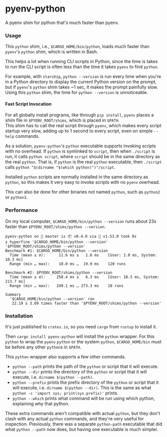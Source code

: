 # pyenv-python
A pyenv shim for python that's much faster than pyenv.

### Usage
This `python` shim, i.e., `$CARGO_HOME/bin/python`, 
loads much faster than `pyenv`'s `python` shim, which is written in Bash. 

This helps a lot when running CLI scripts in Python, 
since the time is takes to run the CLI script is often 
less than the time it takes `pyenv` to find `python`. 

For example, with `starship`, `python --version` is run every time 
when you're in a Python directory to display the current 
Python version on the prompt, but if `pyenv`'s `python` shim 
takes ~1 sec, it makes the prompt painfully slow.
Using this `python` shim, the time for `python --version` is unnoticeable.

#### Fast Script Invocation
For all globally install programs, like through `pip install`, 
`pyenv` places a shim file in `$PYENV_ROOT/shims`, which is placed in `$PATH`.  
This shim has to call the real script through `pyenv`, 
which makes every script startup very slow, 
adding up to 1 second to every script,
even on simple `--help` commands.

As a solution, `pyenv-python`'s `python` executable supports 
invoking scripts with no overhead.
If `python` is symlinked to `script`,
then when `./script` is run, it calls `python script`,
where `script` should be in the same directory as the real `python`.
That is, if `python` is the real `python` executable,
then `./script` calls `python "$(dirname "$(which python)")"/script`.

Installed `python` scripts are normally installed
in the same directory as `python`,
so this makes it very easy to invoke scripts with no `pyenv` overhead.

This can also be done for other binaries not named `python`, 
such as `python2` or `python3`.

### Performance
On my local computer, `$CARGO_HOME/bin/python --version` runs 
about 23x faster than `$PYENV_ROOT/shims/python --version`.

```console
pyenv-python on  master is 📦 v0.4.0 via 🦀 v1.53.0 took 8s
❯ hyperfine '$CARGO_HOME/bin/python --version' '$PYENV_ROOT/shims/python --version'
Benchmark #1: $CARGO_HOME/bin/python --version
  Time (mean ± σ):      11.6 ms ±   1.6 ms    [User: 1.0 ms, System: 10.3 ms]
  Range (min … max):    10.0 ms …  19.9 ms    120 runs

Benchmark #2: $PYENV_ROOT/shims/python --version
  Time (mean ± σ):     258.4 ms ±   6.3 ms    [User: 18.5 ms, System: 213.7 ms]
  Range (min … max):   249.1 ms … 273.3 ms    10 runs

Summary
  '$CARGO_HOME/bin/python --version' ran
   22.19 ± 3.09 times faster than '$PYENV_ROOT/shims/python --version'
```

### Installation
It's just published to `crates.io`, 
so you need `cargo` from `rustup` to install it.

Then `cargo install pyenv-python` will install the `python` wrapper.
For this `python` to wrap the `pyenv` `python` or the system `python`, 
`$CARGO_HOME/bin` must be before any other `python`s in `$PATH`.

This `python` wrapper also supports a few other commands.
* `python --path` prints the path of the `python` or script that it will execute.
* `python --dir` prints the directory of the `python` or script that it will execute, 
  i.e. `dirname $(python --path)`.
* `python --prefix` prints the prefix directory of the `python` or script that it will execute,
  i.e. `dirname $(python --dir)`.
  This is the same as what `python -c 'import sys; print(sys.prefix)'` prints.
* `python --which` prints what command will be run using which python, explaining why that python.

These extra commands aren't compatible with actual `python`,
but they don't clash with any actual `python` commands, 
and they're very useful for inspection.
Previously, there was a separate `python-path` executable
that did what `python --path` now does,
but having one executable is much simpler.

